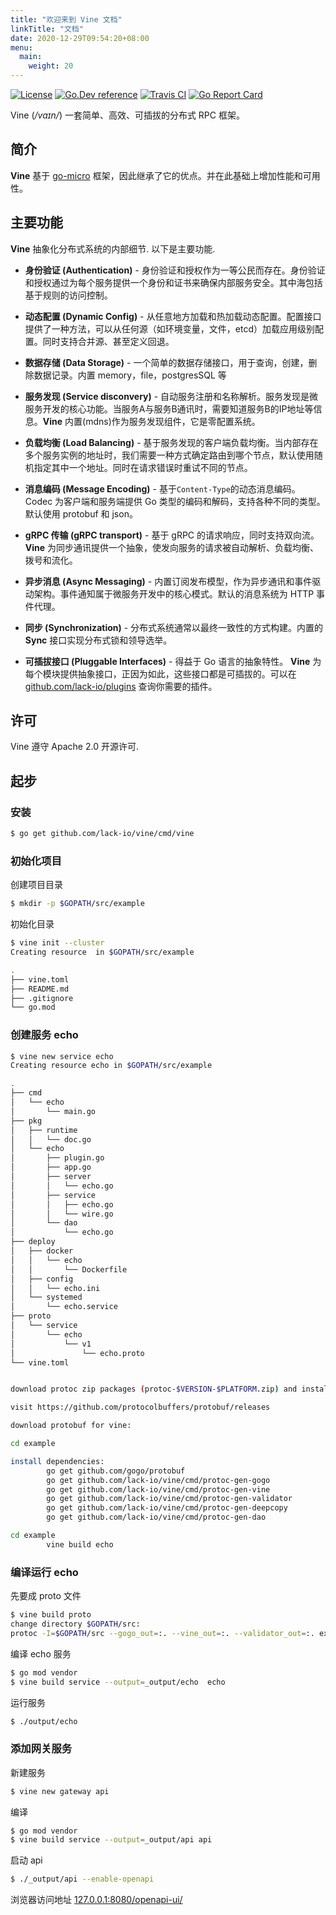 ```yaml
---
title: "欢迎来到 Vine 文档"
linkTitle: "文档"
date: 2020-12-29T09:54:20+08:00
menu:
  main:
    weight: 20
---
```


[![License](https://img.shields.io/:license-apache-blue.svg)](https://opensource.org/licenses/Apache-2.0) [![Go.Dev reference](https://img.shields.io/badge/go.dev-reference-007d9c?logo=go&logoColor=white&style=flat-square)](https://pkg.go.dev/github.com/lack/vine?tab=doc) [![Travis CI](https://api.travis-ci.org/lack-io/vine.svg?branch=master)](https://travis-ci.org/lack-io/vine) [![Go Report Card](https://goreportcard.com/badge/lack-io/vine)](https://goreportcard.com/report/github.com/lack-io/vine)

Vine (*/vaɪn/*) 一套简单、高效、可插拔的分布式 RPC 框架。

## 简介

**Vine** 基于 [go-micro](https://github.com/asim/go-micro) 框架，因此继承了它的优点。并在此基础上增加性能和可用性。

## 主要功能

**Vine** 抽象化分布式系统的内部细节. 以下是主要功能.

- **身份验证 (Authentication)** - 身份验证和授权作为一等公民而存在。身份验证和授权通过为每个服务提供一个身份和证书来确保内部服务安全。其中海包括基于规则的访问控制。

- **动态配置 (Dynamic Config)** - 从任意地方加载和热加载动态配置。配置接口提供了一种方法，可以从任何源（如环境变量，文件，etcd）加载应用级别配置。同时支持合并源、甚至定义回退。

- **数据存储 (Data Storage)** - 一个简单的数据存储接口，用于查询，创建，删除数据记录。内置 memory，file，postgresSQL 等

- **服务发现 (Service disconvery)** - 自动服务注册和名称解析。服务发现是微服务开发的核心功能。当服务A与服务B通讯时，需要知道服务B的IP地址等信息。**Vine** 内置(mdns)作为服务发现组件，它是零配置系统。

- **负载均衡 (Load Balancing)** - 基于服务发现的客户端负载均衡。当内部存在多个服务实例的地址时，我们需要一种方式确定路由到哪个节点，默认使用随机指定其中一个地址。同时在请求错误时重试不同的节点。

- **消息编码 (Message Encoding)** - 基于`Content-Type`的动态消息编码。Codec 为客户端和服务端提供 Go 类型的编码和解码，支持各种不同的类型。默认使用 protobuf 和 json。

- **gRPC 传输 (gRPC transport)** - 基于 gRPC 的请求响应，同时支持双向流。**Vine** 为同步通讯提供一个抽象，使发向服务的请求被自动解析、负载均衡、拨号和流化。

- **异步消息 (Async Messaging)** - 内置订阅发布模型，作为异步通讯和事件驱动架构。事件通知属于微服务开发中的核心模式。默认的消息系统为 HTTP 事件代理。

- **同步 (Synchronization)** - 分布式系统通常以最终一致性的方式构建。内置的 **Sync** 接口实现分布式锁和领导选举。

- **可插拔接口 (Pluggable Interfaces)** - 得益于 Go 语言的抽象特性。 **Vine** 为每个模块提供抽象接口，正因为如此，这些接口都是可插拔的。可以在 [github.com/lack-io/plugins](https://github.com/lack-io/plugins) 查询你需要的插件。

## 许可

Vine 遵守 Apache 2.0 开源许可.

## 起步

### 安装

```bash
$ go get github.com/lack-io/vine/cmd/vine
```
### 初始化项目
创建项目目录
```bash
$ mkdir -p $GOPATH/src/example
```
初始化目录
```bash
$ vine init --cluster
Creating resource  in $GOPATH/src/example

.
├── vine.toml
├── README.md
├── .gitignore
└── go.mod
```
### 创建服务 echo 
```bash
$ vine new service echo   
Creating resource echo in $GOPATH/src/example

.
├── cmd
│   └── echo
│       └── main.go
├── pkg
│   ├── runtime
│   │   └── doc.go
│   └── echo
│       ├── plugin.go
│       ├── app.go
│       ├── server
│       │   └── echo.go
│       ├── service
│       │   ├── echo.go
│       │   └── wire.go
│       └── dao
│           └── echo.go
├── deploy
│   ├── docker
│   │   └── echo
│   │       └── Dockerfile
│   ├── config
│   │   └── echo.ini
│   └── systemed
│       └── echo.service
├── proto
│   └── service
│       └── echo
│           └── v1
│               └── echo.proto
└── vine.toml


download protoc zip packages (protoc-$VERSION-$PLATFORM.zip) and install:

visit https://github.com/protocolbuffers/protobuf/releases

download protobuf for vine:

cd example

install dependencies:
        go get github.com/gogo/protobuf
        go get github.com/lack-io/vine/cmd/protoc-gen-gogo
        go get github.com/lack-io/vine/cmd/protoc-gen-vine
        go get github.com/lack-io/vine/cmd/protoc-gen-validator
        go get github.com/lack-io/vine/cmd/protoc-gen-deepcopy
        go get github.com/lack-io/vine/cmd/protoc-gen-dao

cd example
        vine build echo
```
### 编译运行 echo
先要成 proto 文件
```bash
$ vine build proto                                        
change directory $GOPATH/src: 
protoc -I=$GOPATH/src --gogo_out=:. --vine_out=:. --validator_out=:. example/proto/service/echo/v1/echo.proto
```
编译 echo 服务
```bash
$ go mod vendor
$ vine build service --output=_output/echo  echo
```
运行服务
```bash
$ ./output/echo
```
### 添加网关服务
新建服务
```bash
$ vine new gateway api
```
编译
```bash
$ go mod vendor
$ vine build service --output=_output/api api
```
启动 api
```bash
$ ./_output/api --enable-openapi
```
浏览器访问地址 [127.0.0.1:8080/openapi-ui/](127.0.0.1:8080/openapi-ui/)

